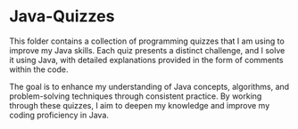 # Java-Quizzes

This folder contains a collection of programming quizzes that I am using to improve my Java skills. Each quiz presents a distinct challenge, and I solve it using Java, with detailed explanations provided in the form of comments within the code.

The goal is to enhance my understanding of Java concepts, algorithms, and problem-solving techniques through consistent practice. By working through these quizzes, I aim to deepen my knowledge and improve my coding proficiency in Java.